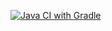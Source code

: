 [![Java CI with Gradle](https://github.com/edgladkikh/Selenium/actions/workflows/gradle.yml/badge.svg)](https://github.com/edgladkikh/Selenium/actions/workflows/gradle.yml)
